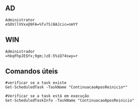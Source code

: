 ## AD

``` 
Administrator
eSOV(lVVxx@9FA=%Tv7S)8AJcic=nmYY

```

## WIN

``` 
Administrador
=hbqFhpJE$Yx;9gm;)zE-5%iQ?4swy=r
```



## Comandos úteis

``` 
#verificar se a task existe
Get-ScheduledTask -TaskName "ContinuacaoAposReinicio*"

#Verificar se a task está em execução
Get-ScheduledTaskInfo -TaskName "ContinuacaoAposReinicio"
```


